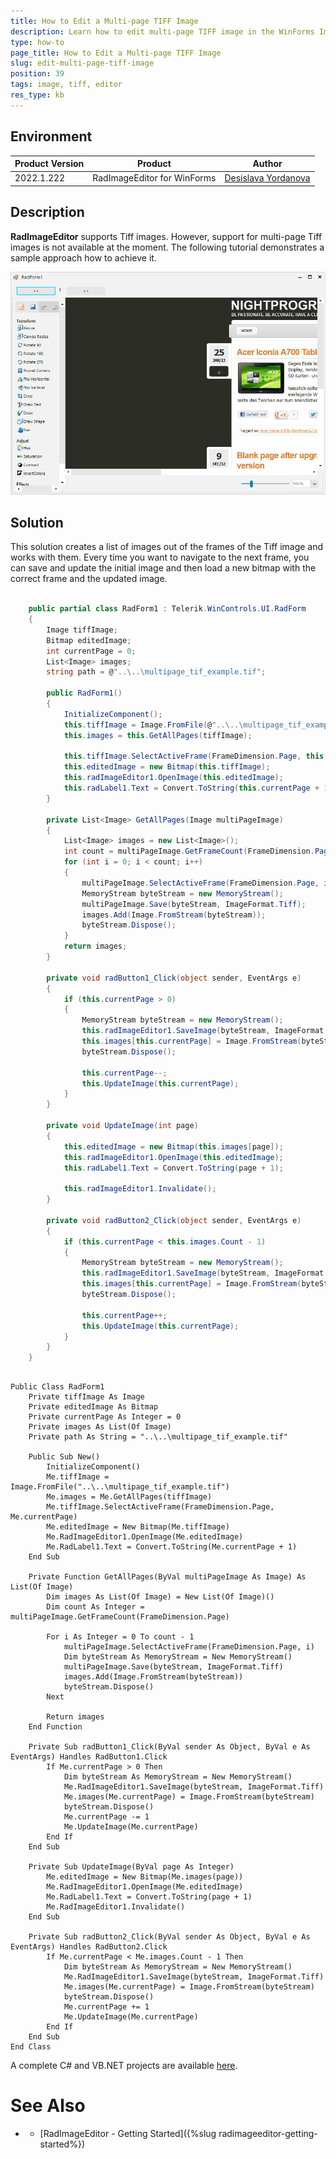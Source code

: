 ```yaml
---
title: How to Edit a Multi-page TIFF Image
description: Learn how to edit multi-page TIFF image in the WinForms ImageEditor.
type: how-to 
page_title: How to Edit a Multi-page TIFF Image
slug: edit-multi-page-tiff-image
position: 39
tags: image, tiff, editor
res_type: kb
---
```


## Environment
 
|Product Version|Product|Author|
|----|----|----|
|2022.1.222|RadImageEditor for WinForms|[Desislava Yordanova](https://www.telerik.com/blogs/author/desislava-yordanova)|


## Description

**RadImageEditor** supports Tiff images. However, support for multi-page Tiff images is not available at the moment. The following tutorial demonstrates a sample approach how to achieve it.

![edit-multi-page-tiff-image 001](images/edit-multi-page-tiff-image001.gif)

## Solution

This solution creates a list of images out of the frames of the Tiff image and works with them. Every time you want to navigate to the next frame, you can save and update the initial image and then load a new bitmap with the correct frame and the updated image. 
 

````C#      
      
    public partial class RadForm1 : Telerik.WinControls.UI.RadForm
    {
        Image tiffImage;
        Bitmap editedImage;
        int currentPage = 0;
        List<Image> images;
        string path = @"..\..\multipage_tif_example.tif";

        public RadForm1()
        {
            InitializeComponent();
            this.tiffImage = Image.FromFile(@"..\..\multipage_tif_example.tif");
            this.images = this.GetAllPages(tiffImage);

            this.tiffImage.SelectActiveFrame(FrameDimension.Page, this.currentPage);
            this.editedImage = new Bitmap(this.tiffImage);
            this.radImageEditor1.OpenImage(this.editedImage);
            this.radLabel1.Text = Convert.ToString(this.currentPage + 1);
        }

        private List<Image> GetAllPages(Image multiPageImage)
        {
            List<Image> images = new List<Image>();
            int count = multiPageImage.GetFrameCount(FrameDimension.Page);
            for (int i = 0; i < count; i++)
            {
                multiPageImage.SelectActiveFrame(FrameDimension.Page, i);
                MemoryStream byteStream = new MemoryStream();
                multiPageImage.Save(byteStream, ImageFormat.Tiff);
                images.Add(Image.FromStream(byteStream));
                byteStream.Dispose();
            }
            return images;
        }

        private void radButton1_Click(object sender, EventArgs e)
        {
            if (this.currentPage > 0)
            {
                MemoryStream byteStream = new MemoryStream();
                this.radImageEditor1.SaveImage(byteStream, ImageFormat.Tiff);
                this.images[this.currentPage] = Image.FromStream(byteStream);
                byteStream.Dispose();

                this.currentPage--;
                this.UpdateImage(this.currentPage);
            }
        }

        private void UpdateImage(int page)
        {
            this.editedImage = new Bitmap(this.images[page]);
            this.radImageEditor1.OpenImage(this.editedImage);
            this.radLabel1.Text = Convert.ToString(page + 1);

            this.radImageEditor1.Invalidate();
        }

        private void radButton2_Click(object sender, EventArgs e)
        {
            if (this.currentPage < this.images.Count - 1)
            {
                MemoryStream byteStream = new MemoryStream();
                this.radImageEditor1.SaveImage(byteStream, ImageFormat.Tiff);
                this.images[this.currentPage] = Image.FromStream(byteStream);
                byteStream.Dispose();

                this.currentPage++;
                this.UpdateImage(this.currentPage);
            }
        }
    }

````
````VB.NET

Public Class RadForm1
    Private tiffImage As Image
    Private editedImage As Bitmap
    Private currentPage As Integer = 0
    Private images As List(Of Image)
    Private path As String = "..\..\multipage_tif_example.tif"

    Public Sub New()
        InitializeComponent()
        Me.tiffImage = Image.FromFile("..\..\multipage_tif_example.tif")
        Me.images = Me.GetAllPages(tiffImage)
        Me.tiffImage.SelectActiveFrame(FrameDimension.Page, Me.currentPage)
        Me.editedImage = New Bitmap(Me.tiffImage)
        Me.RadImageEditor1.OpenImage(Me.editedImage)
        Me.RadLabel1.Text = Convert.ToString(Me.currentPage + 1)
    End Sub

    Private Function GetAllPages(ByVal multiPageImage As Image) As List(Of Image)
        Dim images As List(Of Image) = New List(Of Image)()
        Dim count As Integer = multiPageImage.GetFrameCount(FrameDimension.Page)

        For i As Integer = 0 To count - 1
            multiPageImage.SelectActiveFrame(FrameDimension.Page, i)
            Dim byteStream As MemoryStream = New MemoryStream()
            multiPageImage.Save(byteStream, ImageFormat.Tiff)
            images.Add(Image.FromStream(byteStream))
            byteStream.Dispose()
        Next

        Return images
    End Function

    Private Sub radButton1_Click(ByVal sender As Object, ByVal e As EventArgs) Handles RadButton1.Click
        If Me.currentPage > 0 Then
            Dim byteStream As MemoryStream = New MemoryStream()
            Me.RadImageEditor1.SaveImage(byteStream, ImageFormat.Tiff)
            Me.images(Me.currentPage) = Image.FromStream(byteStream)
            byteStream.Dispose()
            Me.currentPage -= 1
            Me.UpdateImage(Me.currentPage)
        End If
    End Sub

    Private Sub UpdateImage(ByVal page As Integer)
        Me.editedImage = New Bitmap(Me.images(page))
        Me.RadImageEditor1.OpenImage(Me.editedImage)
        Me.RadLabel1.Text = Convert.ToString(page + 1)
        Me.RadImageEditor1.Invalidate()
    End Sub

    Private Sub radButton2_Click(ByVal sender As Object, ByVal e As EventArgs) Handles RadButton2.Click
        If Me.currentPage < Me.images.Count - 1 Then
            Dim byteStream As MemoryStream = New MemoryStream()
            Me.RadImageEditor1.SaveImage(byteStream, ImageFormat.Tiff)
            Me.images(Me.currentPage) = Image.FromStream(byteStream)
            byteStream.Dispose()
            Me.currentPage += 1
            Me.UpdateImage(Me.currentPage)
        End If
    End Sub
End Class

````

A complete C# and VB.NET projects are available [here](https://github.com/telerik/winforms-sdk/tree/master/ImageEditor/RadImageEditorMultiPageTiff).

# See Also

* * [RadImageEditor - Getting Started]({%slug radimageeditor-getting-started%})
